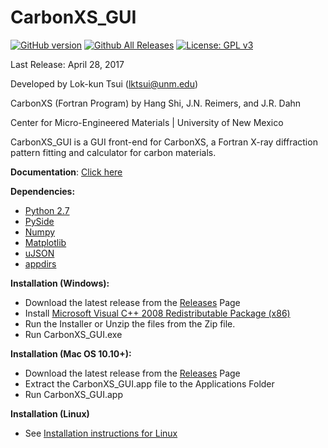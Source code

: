 # CarbonXS_GUI

[![GitHub version](https://badge.fury.io/gh/lktsui%2Fcarbon_xs_gui.svg)](https://badge.fury.io/gh/lktsui%2Fcarbon_xs_gui) [![Github All Releases](https://img.shields.io/github/downloads/lktsui/carbon_xs_gui/total.svg)](https://github.com/lktsui/carbon_xs_gui) [![License: GPL v3](https://img.shields.io/badge/License-GPL%20v3-blue.svg)](http://www.gnu.org/licenses/gpl-3.0)




Last Release: April 28, 2017

Developed by Lok-kun Tsui (lktsui@unm.edu)

CarbonXS (Fortran Program) by Hang Shi, J.N. Reimers, and J.R. Dahn

Center for Micro-Engineered Materials | University of New Mexico

CarbonXS_GUI is a GUI front-end for CarbonXS, a Fortran X-ray diffraction pattern fitting and calculator for carbon materials.

**Documentation**: [Click here](http://lktsui.github.io/carbon_xs_gui)

**Dependencies:**
* [Python 2.7](https://www.python.org/)
* [PySide](https://wiki.qt.io/PySide)
* [Numpy](http://www.numpy.org/)
* [Matplotlib](https://matplotlib.org/)
* [uJSON](https://pypi.python.org/pypi/ujson)
* [appdirs](https://github.com/ActiveState/appdirs)

**Installation (Windows):**
* Download the latest release from the [Releases](https://github.com/lktsui/carbon_xs_gui/releases) Page
* Install [Microsoft Visual C++ 2008 Redistributable Package (x86)](https://www.microsoft.com/en-us/download/details.aspx?id=29)
* Run the Installer or Unzip the files from the Zip file. 
* Run CarbonXS_GUI.exe

**Installation (Mac OS 10.10+):**
* Download the latest release from the [Releases](https://github.com/lktsui/carbon_xs_gui/releases) Page
* Extract the CarbonXS_GUI.app file to the Applications Folder
* Run CarbonXS_GUI.app


**Installation (Linux)**
* See [Installation instructions for Linux](https://lktsui.github.io/carbon_xs_gui/installation.html)

